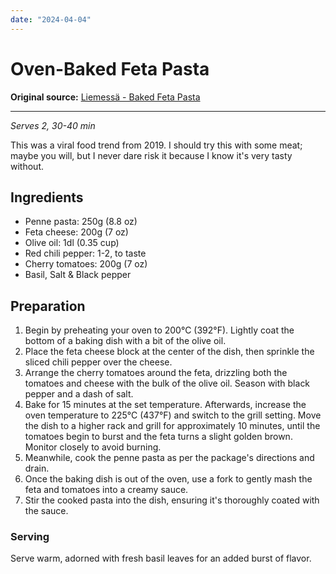 ```yaml
---
date: "2024-04-04"
---
```


# Oven-Baked Feta Pasta

**Original source:** [Liemessä - Baked Feta Pasta](https://liemessa.fi/2020/09/baked-feta-pasta-original-recipe/)

---

*Serves 2, 30-40 min*

This was a viral food trend from 2019. I should try this with some meat; maybe you will, but I never dare risk it because I know it's very tasty without.

## Ingredients
- Penne pasta: 250g (8.8 oz)
- Feta cheese: 200g (7 oz)
- Olive oil: 1dl (0.35 cup)
- Red chili pepper: 1-2, to taste
- Cherry tomatoes: 200g (7 oz)
- Basil, Salt & Black pepper

## Preparation
1. Begin by preheating your oven to 200°C (392°F). Lightly coat the bottom of a baking dish with a bit of the olive oil.
2. Place the feta cheese block at the center of the dish, then sprinkle the sliced chili pepper over the cheese.
3. Arrange the cherry tomatoes around the feta, drizzling both the tomatoes and cheese with the bulk of the olive oil. Season with black pepper and a dash of salt.
4. Bake for 15 minutes at the set temperature. Afterwards, increase the oven temperature to 225°C (437°F) and switch to the grill setting. Move the dish to a higher rack and grill for approximately 10 minutes, until the tomatoes begin to burst and the feta turns a slight golden brown. Monitor closely to avoid burning.
5. Meanwhile, cook the penne pasta as per the package's directions and drain.
6. Once the baking dish is out of the oven, use a fork to gently mash the feta and tomatoes into a creamy sauce.
7. Stir the cooked pasta into the dish, ensuring it's thoroughly coated with the sauce.

### Serving
Serve warm, adorned with fresh basil leaves for an added burst of flavor.




